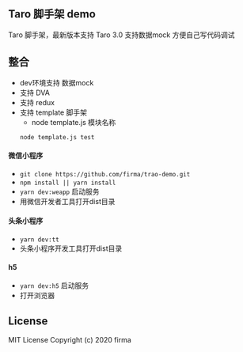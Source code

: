 Taro 脚手架 demo
------------
Taro 脚手架，最新版本支持 Taro 3.0 
支持数据mock 方便自己写代码调试

整合
------------
* dev环境支持 数据mock
* 支持 DVA 
* 支持 redux
* 支持 template 脚手架
	* node template.js 模块名称
	```
	node template.js test
	```


#### 微信小程序
* `git clone https://github.com/firma/trao-demo.git`
* `npm install || yarn install`
* `yarn dev:weapp` 启动服务
*  用微信开发者工具打开dist目录

#### 头条小程序
* `yarn dev:tt`
* 头条小程序开发工具打开dist目录

#### h5
* `yarn dev:h5` 启动服务
* 打开浏览器

License
------------
MIT License  Copyright (c) 2020 firma
